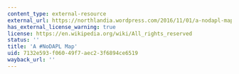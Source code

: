 ```yaml
---
content_type: external-resource
external_url: https://northlandia.wordpress.com/2016/11/01/a-nodapl-map/
has_external_license_warning: true
license: https://en.wikipedia.org/wiki/All_rights_reserved
status: ''
title: 'A #NoDAPL Map'
uid: 7132e593-f060-49f7-aec2-3f6894ce6519
wayback_url: ''
---
```

